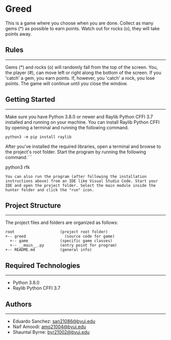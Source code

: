 # Greed
This is a game where you choose when you are done. Collect as many
gems (*) as possible to earn points. Watch out for rocks (o),
they will take points away.

## Rules
---
Gems (*) and rocks (o) will randomly fall from the top of the screen. You, the player (#), can move left or right along the bottom of the screen. If you 'catch' a gem, you earn points. If, however, you 'catch' a rock, you lose points. The game will continue until you close the window.

## Getting Started
---
Make sure you have Python 3.8.0 or newer and Raylib Python CFFI 3.7 installed and running on your machine. You can install Raylib Python CFFI by opening a terminal and running the following command.
```
python3 -m pip install raylib
```
After you've installed the required libraries, open a terminal and browse to the project's root folder. Start the program by running the following command.```

python3 rfk 
```
You can also run the program (after following the installation instructions above) from an IDE like Visual Studio Code. Start your IDE and open the project folder. Select the main module inside the hunter folder and click the "run" icon.
```

## Project Structure
---
The project files and folders are organized as follows:
```
root                    (project root folder)
+-- greed                 (source code for game)
  +-- game              (specific game classes)
  +-- __main__.py       (entry point for program)
+-- README.md           (general info)
```

## Required Technologies
---
* Python 3.8.0
* Raylib Python CFFI 3.7

## Authors
---
* Eduardo Sanchez: san21086@byui.edu
* Naif Amoodi: amo21004@byui.edu
* Shauntal Byrne: byr21002@byui.edu
